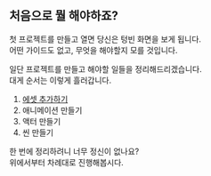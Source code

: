 ## 처음으로 뭘 해야하죠?

첫 프로젝트를 만들고 열면 당신은 텅빈 화면을 보게 됩니다.  
어떤 가이드도 없고, 무엇을 해야할지 모를 것입니다.

일단 프로젝트를 만들고 해야할 일들을 정리해드리겠습니다.  
대게 순서는 이렇게 흘러갑니다.

1. [에셋 추가하기](./add-assets)
2. 애니메이션 만들기
3. 액터 만들기
4. 씬 만들기

한 번에 정리하려니 너무 정신이 없나요?  
위에서부터 차례대로 진행해봅시다.